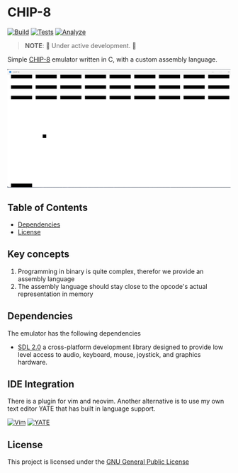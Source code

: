 # CHIP-8

[![Build](https://github.com/FrederikTobner/CHIP-8/actions/workflows/build.yml/badge.svg)](https://github.com/FrederikTobner/CHIP-8/actions/workflows/build.yml)
[![Tests](https://github.com/FrederikTobner/CHIP-8/actions/workflows/tests.yml/badge.svg)](https://github.com/FrederikTobner/CHIP-8/actions/workflows/tests.yml)
[![Analyze](https://github.com/FrederikTobner/CHIP-8/actions/workflows/codeql.yml/badge.svg)](https://github.com/FrederikTobner/CHIP-8/actions/workflows/codeql.yml)
> **NOTE**: 🚧 Under active development. 🚧

Simple [CHIP-8](https://en.wikipedia.org/wiki/CHIP-8) emulator written in C, with a custom assembly language.

![Breakout game](./assets/Breakout.png)

## Table of Contents

* [Dependencies](#dependencies)
* [License](#license)

## Key concepts

1. Programming in binary is quite complex, therefor we provide an assembly language
2. The assembly language should stay close to the opcode's actual representation in memory

## Dependencies

The emulator has the following dependencies

* [SDL 2.0](https://github.com/libsdl-org/SDL) a cross-platform development library designed to provide low level access to audio, keyboard, mouse, joystick, and graphics hardware.

## IDE Integration

There is a plugin for vim and neovim. Another alternative is to use my own text editor YATE that has built in language support.

[![Vim](https://github-readme-stats-frederiktobner.vercel.app/api/pin/?username=FrederikTobner&repo=chip8.vim&theme=dark)](https://github.com/FrederikTobner/chip8.vim)
[![YATE](https://github-readme-stats-frederiktobner.vercel.app/api/pin/?username=FrederikTobner&repo=YATE&theme=dark)](https://github.com/FrederikTobner/YATE)

## License

This project is licensed under the [GNU General Public License](LICENSE)
